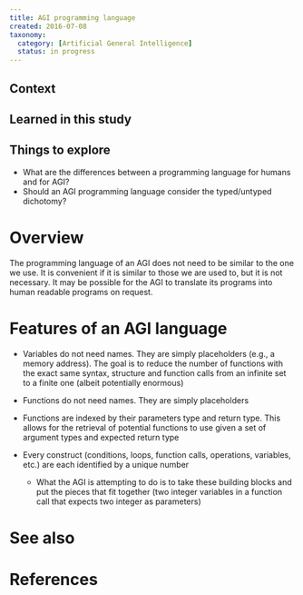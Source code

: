 ```yaml
---
title: AGI programming language
created: 2016-07-08
taxonomy:
  category: [Artificial General Intelligence]
  status: in progress
---
```


## Context

## Learned in this study


## Things to explore
* What are the differences between a programming language for humans and for AGI?
* Should an AGI programming language consider the typed/untyped dichotomy?

# Overview
The programming language of an AGI does not need to be similar to the one we use. It is convenient if it is similar to those we are used to, but it is not necessary. It may be possible for the AGI to translate its programs into human readable programs on request.

# Features of an AGI language
* Variables do not need names. They are simply placeholders (e.g., a memory address). The goal is to reduce the number of functions with the exact same syntax, structure and function calls from an infinite set to a finite one (albeit potentially enormous)
* Functions do not need names. They are simply placeholders
* Functions are indexed by their parameters type and return type. This allows for the retrieval of potential functions to use given a set of argument types and expected return type

* Every construct (conditions, loops, function calls, operations, variables, etc.) are each identified by a unique number
	* What the AGI is attempting to do is to take these building blocks and put the pieces that fit together (two integer variables in a function call that expects two integer as parameters)

# See also

# References
